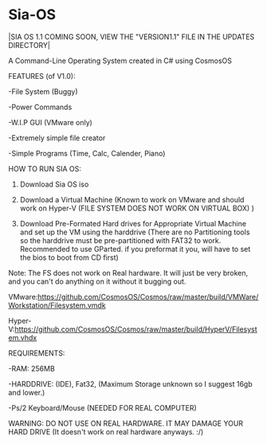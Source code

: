 # Sia-OS

|SIA OS 1.1 COMING SOON, VIEW THE "VERSION1.1" FILE IN THE UPDATES DIRECTORY|

A Command-Line Operating System created in C# using CosmosOS

FEATURES (of V1.0):

  -File System (Buggy)

  -Power Commands

  -W.I.P GUI (VMware only)

  -Extremely simple file creator

  -Simple Programs (Time, Calc, Calender, Piano)


HOW TO RUN SIA OS:

1. Download Sia OS iso

2. Download a Virtual Machine (Known to work on VMware and should work on Hyper-V (FILE SYSTEM DOES NOT WORK ON VIRTUAL BOX) )

3. Download Pre-Formated Hard drives for Appropriate Virtual Machine and set up the VM using the harddrive (There are no Partitioning tools so the harddrive must be pre-partitioned with FAT32 to work. Recommended to use GParted. if you preformat it you, will have to set the bios to boot from CD first)

Note: The FS does not work on Real hardware. It will just be very broken, and you can't do anything on it without it bugging out.


VMware:https://github.com/CosmosOS/Cosmos/raw/master/build/VMWare/Workstation/Filesystem.vmdk

Hyper-V:https://github.com/CosmosOS/Cosmos/raw/master/build/HyperV/Filesystem.vhdx


REQUIREMENTS:

  -RAM: 256MB

  -HARDDRIVE: (IDE), Fat32, (Maximum Storage unknown so I suggest 16gb and lower.)

  -Ps/2 Keyboard/Mouse (NEEDED FOR REAL COMPUTER)

WARNING:
DO NOT USE ON REAL HARDWARE. IT MAY DAMAGE YOUR HARD DRIVE (It doesn't work on real hardware anyways. :/)
